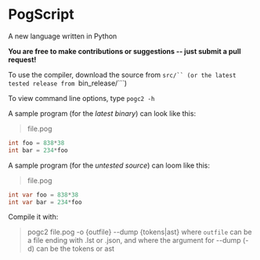# PogScript

A new language written in Python

**You are free to make contributions or suggestions -- just submit a pull request!**

To use the compiler, download the source from ```src/`` (or the latest tested release from ```bin_release/```)

To view command line options, type ```pogc2 -h```

A sample program (for the *latest binary*) can look like this:

>file.pog
```cs
int foo = 838*38
int bar = 234*foo
```
A sample program (for the *untested source*) can loom like this:

>file.pog
```cs
int var foo = 838*38
int var bar = 234*foo
```

Compile it with:
>pogc2 file.pog -o {outfile} --dump {tokens|ast}
where ```outfile``` can be a file ending with .lst or .json, and where the argument for --dump (-d) can be the tokens or ast
